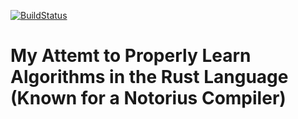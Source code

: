 [![BuildStatus](https://travis-ci.org/usairimisani/rust-algo-prac.svg?branch=master)](https://travis-ci.org/usairimisani/rust-algo-prac)
# My Attemt to Properly Learn Algorithms in the Rust Language (Known for a Notorius Compiler)
